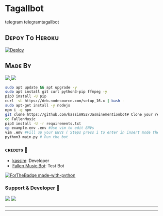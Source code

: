 # Tagallbot
telegram telegramtagallbot


## Dᴇᴘᴏʏ Tᴏ Hᴇʀᴏᴋᴜ

[![Deploy](https://img.shields.io/badge/Deploy%20To-Heroku-blueviolet)](https://dashboard.heroku.com/new?button-url=android-app%3A%2F%2Forg.telegram.messenger%2F&template=https://github.com/kassim952/jasminementionbot)


## Mᴀᴅᴇ Bʏ

<a href="https://t.me/Vanakkamda_mapla"> <img src="https://img.shields.io/badge/This%20Bot%20Was-Made%20By%20My-orange" /> <img src="https://img.shields.io/badge/Bestest-Master-ff69b4" /> </a>
```sh
sudo apt update && apt upgrade -y
sudo apt install git curl python3-pip ffmpeg -y
pip3 install -U pip
curl -sL https://deb.nodesource.com/setup_16.x | bash -
sudo apt-get install -y nodejs
npm i -g npm
git clone https://github.com/kassim952/Jasminementionbot# Clone your repo.
cd FallenMusic
pip3 install -U -r requirements.txt
cp example.env .env #Use vim to edit ENVs
vim .env #Fill up your ENVs ( Steps press i to enter in insert mode then edit the file. Press Esc to exit the editing mode then type :wq! and press Enter key to save the file.)
python3 main.py # Run the bot
```

### ᴄʀᴇᴅɪᴛs 💖
- [kassim](https://github.com/kassim_darlzzz): Developer
- [Fallen Music Bot](https://telegram.me/kassim_darlzzz): Test Bot

[![ForTheBadge made-with-python](http://ForTheBadge.com/images/badges/made-with-python.svg)](https://www.python.org/)

### Support & Developer 🎑
<a href="https://telegram.me/Vanakkamda_mapla"><img src="https://img.shields.io/badge/-Support%20Group-blue.svg?style=for-the-badge&logo=Telegram"></a>
<a href="https://telegram.me/kassim_darlzzz"><img src="https://img.shields.io/badge/%20Developer-blue.svg?style=for-the-badge&logo=Telegram"></a>

------------------------------------------------
-------------------------------------------------
